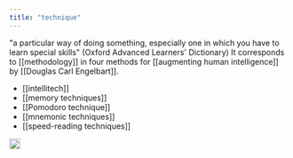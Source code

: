 ```yaml
---
title: "technique"
---
```


"a particular way of doing something, especially one in which you have to learn special skills" (Oxford Advanced Learners' Dictionary)
It corresponds to [[methodology]] in four methods for [[augmenting human intelligence]] by [[Douglas Carl Engelbart]].

- [[intellitech]]
- [[memory techniques]]
- [[Pomodoro technique]]
- [[mnemonic techniques]]
- [[speed-reading techniques]]

<img src='https://scrapbox.io/api/pages/nishio-en/en/icon' alt='en.icon' height="19.5"/>